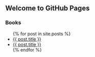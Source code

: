 ## Welcome to GitHub Pages

### Books
<ul>
  {% for post in site.posts %}
    <li>
      <a href="{{ post.url }}">{{ post.title }}</a>
    </li>
    <li>
      <a href="{{ post.url | relative_url }}">{{ post.title }}</a>
    </li>
  {% endfor %}
</ul>
